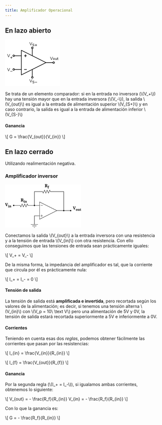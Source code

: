 ```yaml
---
title: Amplificador Operacional
---
```


## En lazo abierto

![Amplificador operacional](/uploads/informatica/2/ffi/amplificador-operacional.png)

Se trata de un elemento comparador: si en la entrada no inversora (\\(V_+\\)) hay una tensión mayor que en la entrada inversora (\\(V_-\\)), la salida \\(V_{out}\\) es igual a la entrada de alimentación superior \\(V_{S+}\\) y en caso contrario, la salida es igual a la entrada de alimentación inferior \\(V_{S-}\\)

#### Ganancia

\\[ G = \frac{V_{out}}{V_{in}} \\]

## En lazo cerrado

Utilizando realimentación negativa.

### Amplificador inversor

![Amplificador operacional inversor](/uploads/informatica/2/ffi/amplificador-inversor.png)

Conectamos la salida \\(V_{out}\\) a la entrada inversora con una resistencia y a la tensión de entrada \\(V_{in}\\) con otra resistencia. Con ello conseguimos que las tensiones de entrada sean prácticamente iguales:

\\[ V_+ = V_- \\]

De la misma forma, la impedancia del amplificador es tal, que la corriente que circula por él es prácticamente nula:

\\[ I_+ = I_- = 0 \\]

#### Tensión de salida

La tensión de salida está **amplificada e invertida**, pero recortada según los valores de la alimentación; es decir, si tenemos una tensión alterna \\(V_{in}\\) con \\(V_p = 10\\ \text V\\) pero una alimentación de 5V y 0V, la tensión de salida estará recortada superiormente a 5V e inferiormente a 0V.

#### Corrientes

Teniendo en cuenta esas dos _reglas_, podemos obtener fácilmente las corrientes que pasan por las resistencias:

\\[ I_{in} = \frac{V_{in}}{R_{in}} \\]

\\[ I_{f} = \frac{V_{out}}{R_{f}} \\]

#### Ganancia

Por la segunda regla (\\(I_+ = I_-\\)), si igualamos ambas corrientes, obtenemos lo siguiente:

\\[ V_{out} = - \frac{R_f}{R_{in}} V_{in} = - \frac{R_f}{R_{in}} \\]

Con lo que la ganancia es:

\\[ G = - \frac{R_f}{R_{in}} \\]
